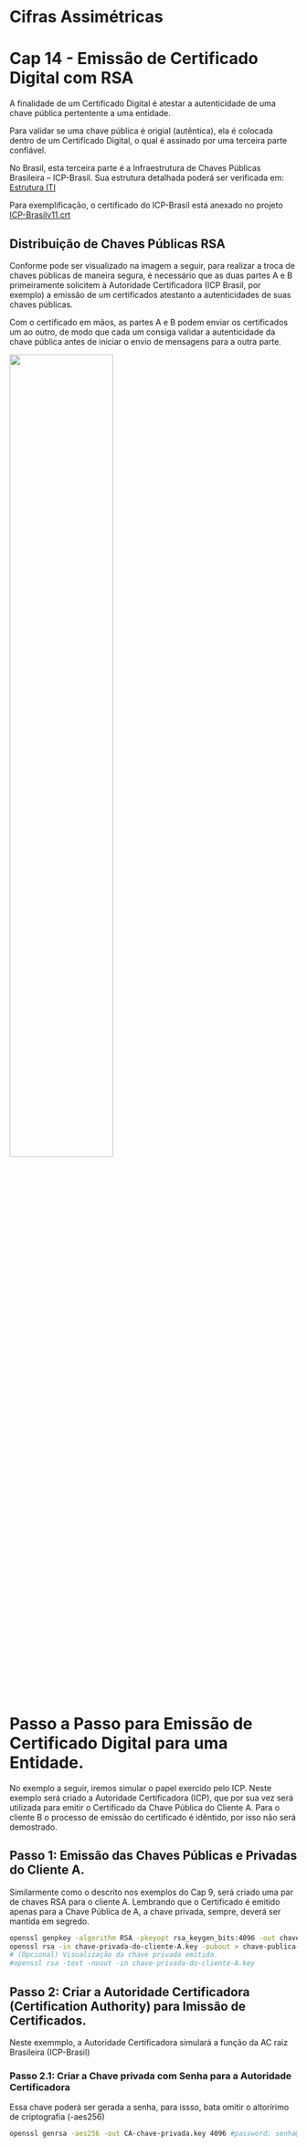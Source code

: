 # Cifras Assimétricas

# Cap 14 - Emissão de Certificado Digital com RSA

A finalidade de um Certificado Digital é atestar a autenticidade de uma chave pública pertentente a uma entidade.

Para validar se uma chave pública é origial (autêntica), ela é colocada dentro de um Certificado Digital, o qual é assinado por uma terceira parte confiável. 

No Brasil, esta terceira parte é a Infraestrutura de Chaves Públicas Brasileira – ICP-Brasil.
Sua estrutura detalhada poderá ser verificada em: [Estrutura ITI](https://estrutura.iti.gov.br/)

Para exemplificação, o certificado do ICP-Brasíl está anexado no projeto [ICP-Brasilv11.crt](./ICP-Brasilv11.crt)


## Distribuição de Chaves Públicas RSA

Conforme pode ser visualizado na imagem a seguir, para realizar a troca de chaves públicas de maneira segura, é necessário que as duas partes A e B primeiramente solicitem à Autoridade Certificadora (ICP Brasil, por exemplo) a emissão de um certificados atestanto a autenticidades de suas chaves públicas. 

Com o certificado em mãos, as partes A e B podem enviar os certificados um ao outro, de modo que cada um consiga validar a autenticidade da chave pública antes de iniciar o envio de mensagens para a outra parte.

<img src="./troca-de-chaves-públicas.jpg" width="60%">


# Passo a Passo para Emissão de Certificado Digital para uma Entidade.

No exemplo a seguir, iremos simular o papel exercido pelo ICP. Neste exemplo será criado a Autoridade Certificadora (ICP), que por sua vez será utilizada para emitir o Certificado da Chave Pública do Cliente A. Para o cliente B o processo de emissão do certificado é idêntido, por isso não será demostrado.

## Passo 1: Emissão das Chaves Públicas e Privadas do Cliente A.

Similarmente como o descrito nos exemplos do  Cap 9, será criado uma par de chaves RSA para o cliente A. Lembrando que o Certificado é emitido apenas para a Chave Pública de A, a chave privada, sempre, deverá ser mantida em segredo.

```sh
openssl genpkey -algorithm RSA -pkeyopt rsa_keygen_bits:4096 -out chave-privada-do-cliente-A.key
openssl rsa -in chave-privada-do-cliente-A.key -pubout > chave-publica-do-cliente-A.key
# (Opcional) Visualização da chave privada emitida.
#openssl rsa -text -noout -in chave-privada-do-cliente-A.key 
```

## Passo 2: Criar a Autoridade Certificadora (Certification Authority) para Imissão de Certificados.

Neste exemmplo, a Autoridade Certificadora simulará a função da AC raiz Brasileira (ICP-Brasil)

### Passo 2.1: Criar a Chave privada com Senha para a Autoridade Certificadora

Essa chave poderá ser gerada a senha, para issso, bata omitir o altorírimo de criptografia (-aes256)
```sh
openssl genrsa -aes256 -out CA-chave-privada.key 4096 #password: senha@123
``````


